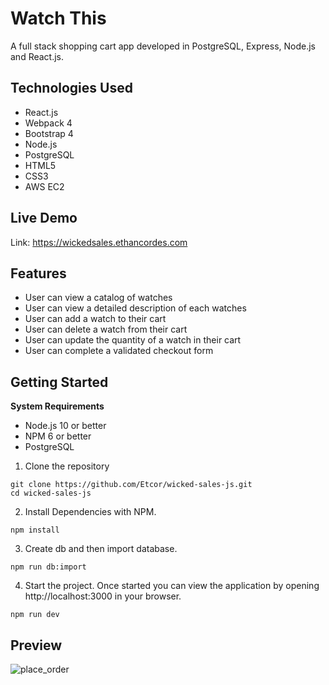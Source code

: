 # Watch This

A full stack shopping cart app developed in PostgreSQL, Express, Node.js and React.js.

## Technologies Used

- React.js
- Webpack 4
- Bootstrap 4
- Node.js
- PostgreSQL
- HTML5
- CSS3
- AWS EC2

## Live Demo

Link: https://wickedsales.ethancordes.com

## Features

- User can view a catalog of watches
- User can view a detailed description of each watches
- User can add a watch to their cart
- User can delete a watch from their cart
- User can update the quantity of a watch in their cart
- User can complete a validated checkout form

## Getting Started

**System Requirements**
 - Node.js 10 or better
 - NPM 6 or better
 - PostgreSQL

1. Clone the repository

```shell
git clone https://github.com/Etcor/wicked-sales-js.git
cd wicked-sales-js
```

2. Install Dependencies with NPM.

```shell
npm install
```

3.  Create db and then import database.

```shell
npm run db:import
```

4.  Start the project. Once started you can view the application by opening http://localhost:3000 in your browser.

```shell
npm run dev
```

## Preview

![place_order](https://user-images.githubusercontent.com/55867613/72556364-4cca7880-3853-11ea-92bb-8e341dd9e733.gif)

